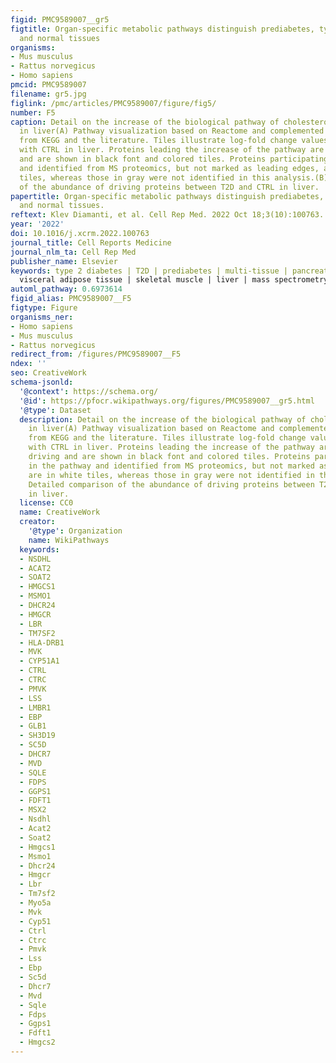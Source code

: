```yaml
---
figid: PMC9589007__gr5
figtitle: Organ-specific metabolic pathways distinguish prediabetes, type 2 diabetes,
  and normal tissues
organisms:
- Mus musculus
- Rattus norvegicus
- Homo sapiens
pmcid: PMC9589007
filename: gr5.jpg
figlink: /pmc/articles/PMC9589007/figure/fig5/
number: F5
caption: Detail on the increase of the biological pathway of cholesterol biosynthesis
  in liver(A) Pathway visualization based on Reactome and complemented with details
  from KEGG and the literature. Tiles illustrate log-fold change values of T2D compared
  with CTRL in liver. Proteins leading the increase of the pathway are marked as driving
  and are shown in black font and colored tiles. Proteins participating in the pathway
  and identified from MS proteomics, but not marked as leading edges, are in white
  tiles, whereas those in gray were not identified in this analysis.(B) Detailed comparison
  of the abundance of driving proteins between T2D and CTRL in liver.
papertitle: Organ-specific metabolic pathways distinguish prediabetes, type 2 diabetes,
  and normal tissues.
reftext: Klev Diamanti, et al. Cell Rep Med. 2022 Oct 18;3(10):100763.
year: '2022'
doi: 10.1016/j.xcrm.2022.100763
journal_title: Cell Reports Medicine
journal_nlm_ta: Cell Rep Med
publisher_name: Elsevier
keywords: type 2 diabetes | T2D | prediabetes | multi-tissue | pancreatic islets |
  visceral adipose tissue | skeletal muscle | liver | mass spectrometry | proteomics
automl_pathway: 0.6973614
figid_alias: PMC9589007__F5
figtype: Figure
organisms_ner:
- Homo sapiens
- Mus musculus
- Rattus norvegicus
redirect_from: /figures/PMC9589007__F5
ndex: ''
seo: CreativeWork
schema-jsonld:
  '@context': https://schema.org/
  '@id': https://pfocr.wikipathways.org/figures/PMC9589007__gr5.html
  '@type': Dataset
  description: Detail on the increase of the biological pathway of cholesterol biosynthesis
    in liver(A) Pathway visualization based on Reactome and complemented with details
    from KEGG and the literature. Tiles illustrate log-fold change values of T2D compared
    with CTRL in liver. Proteins leading the increase of the pathway are marked as
    driving and are shown in black font and colored tiles. Proteins participating
    in the pathway and identified from MS proteomics, but not marked as leading edges,
    are in white tiles, whereas those in gray were not identified in this analysis.(B)
    Detailed comparison of the abundance of driving proteins between T2D and CTRL
    in liver.
  license: CC0
  name: CreativeWork
  creator:
    '@type': Organization
    name: WikiPathways
  keywords:
  - NSDHL
  - ACAT2
  - SOAT2
  - HMGCS1
  - MSMO1
  - DHCR24
  - HMGCR
  - LBR
  - TM7SF2
  - HLA-DRB1
  - MVK
  - CYP51A1
  - CTRL
  - CTRC
  - PMVK
  - LSS
  - LMBR1
  - EBP
  - GLB1
  - SH3D19
  - SC5D
  - DHCR7
  - MVD
  - SQLE
  - FDPS
  - GGPS1
  - FDFT1
  - MSX2
  - Nsdhl
  - Acat2
  - Soat2
  - Hmgcs1
  - Msmo1
  - Dhcr24
  - Hmgcr
  - Lbr
  - Tm7sf2
  - Myo5a
  - Mvk
  - Cyp51
  - Ctrl
  - Ctrc
  - Pmvk
  - Lss
  - Ebp
  - Sc5d
  - Dhcr7
  - Mvd
  - Sqle
  - Fdps
  - Ggps1
  - Fdft1
  - Hmgcs2
---
```

